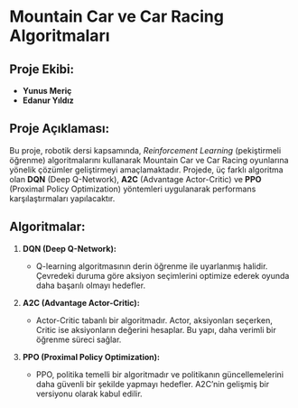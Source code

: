 # Mountain Car ve Car Racing Algoritmaları

## Proje Ekibi:
- **Yunus Meriç**
- **Edanur Yıldız**

## Proje Açıklaması:
Bu proje, robotik dersi kapsamında, *Reinforcement Learning* (pekiştirmeli öğrenme) algoritmalarını kullanarak Mountain Car ve Car Racing oyunlarına yönelik çözümler geliştirmeyi amaçlamaktadır. Projede, üç farklı algoritma olan **DQN** (Deep Q-Network), **A2C** (Advantage Actor-Critic) ve **PPO** (Proximal Policy Optimization) yöntemleri uygulanarak performans karşılaştırmaları yapılacaktır.

## Algoritmalar:
1. **DQN (Deep Q-Network):**
   - Q-learning algoritmasının derin öğrenme ile uyarlanmış halidir. Çevredeki duruma göre aksiyon seçimlerini optimize ederek oyunda daha başarılı olmayı hedefler.

2. **A2C (Advantage Actor-Critic):**
   - Actor-Critic tabanlı bir algoritmadır. Actor, aksiyonları seçerken, Critic ise aksiyonların değerini hesaplar. Bu yapı, daha verimli bir öğrenme süreci sağlar.

3. **PPO (Proximal Policy Optimization):**
   - PPO, politika temelli bir algoritmadır ve politikanın güncellemelerini daha güvenli bir şekilde yapmayı hedefler. A2C’nin gelişmiş bir versiyonu olarak kabul edilir.
